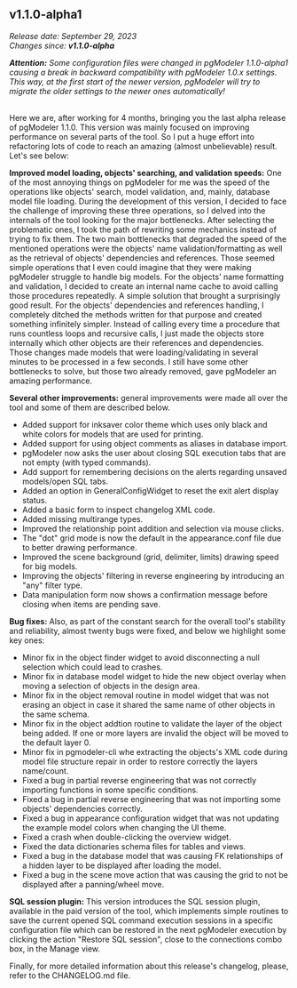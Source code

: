 v1.1.0-alpha1
------
<em>Release date: September 29, 2023</em><br/>
<em>Changes since: <strong>v1.1.0-alpha</strong></em><br/>

<em><strong>Attention:</strong> Some configuration files were changed in pgModeler 1.1.0-alpha1 causing a break in backward compatibility with pgModeler 1.0.x settings. This way, at the first start of the newer version, pgModeler will try to migrate the older settings to the newer ones automatically!</em><br/><br/>

Here we are, after working for 4 months, bringing you the last alpha release of pgModeler 1.1.0. This version was mainly focused on improving performance on several parts of the tool. So I put a huge effort into refactoring lots of code to reach an amazing (almost unbelievable) result. Let's see below:

**Improved model loading, objects' searching, and validation speeds:** One of the most annoying things on pgModeler for me was the speed of the operations like objects' search, model validation, and, mainly, database model file loading. During the development of this version, I decided to face the challenge of improving these three operations, so I delved into the internals of the tool looking for the major bottlenecks. After selecting the problematic ones, I took the path of rewriting some mechanics instead of trying to fix them. The two main bottlenecks that degraded the speed of the mentioned operations were the objects' name validation/formatting as well as the retrieval of objects' dependencies and references. Those seemed simple operations that I even could imagine that they were making pgModeler struggle to handle big models. For the objects' name formatting and validation, I decided to create an internal name cache to avoid calling those procedures repeatedly. A simple solution that brought a surprisingly good result. For the objects' dependencies and references handling, I completely ditched the methods written for that purpose and created something infinitely simpler. Instead of calling every time a procedure that runs countless loops and recursive calls, I just made the objects store internally which other objects are their references and dependencies. Those changes made models that were loading/validating in several minutes to be processed in a few seconds. I still have some other bottlenecks to solve, but those two already removed, gave pgModeler an amazing performance.<br/>

**Several other improvements:** general improvements were made all over the tool and some of them are described below.<br/>
* Added support for inksaver color theme which uses only black and white colors for models that are used for printing.<br/>
* Added support for using object comments as aliases in database import.<br/>
* pgModeler now asks the user about closing SQL execution tabs that are not empty (with typed commands).<br/>
* Add support for remembering decisions on the alerts regarding unsaved models/open SQL tabs.<br/>
* Added an option in GeneralConfigWidget to reset the exit alert display status.<br/>
* Added a basic form to inspect changelog XML code.<br/>
* Added missing multirange types.<br/>
* Improved the relationship point addition and selection via mouse clicks.<br/>
* The "dot" grid mode is now the default in the appearance.conf file due to better drawing performance.<br/>
* Improved the scene background (grid, delimiter, limits) drawing speed for big models.<br/>
* Improving the objects' filtering in reverse engineering by introducing an "any" filter type.<br/>
* Data manipulation form now shows a confirmation message before closing when items are pending save.<br/>

**Bug fixes:** Also, as part of the constant search for the overall tool's stability and reliability, almost twenty bugs were fixed, and below we highlight some key ones:<br/>
* Minor fix in the object finder widget to avoid disconnecting a null selection which could lead to crashes.<br/>
* Minor fix in database model widget to hide the new object overlay when moving a selection of objects in the design area.<br/>
* Minor fix in the object removal routine in model widget that was not erasing an object in case it shared the same name of other objects in the same schema.<br/>
* Minor fix in the object addtion routine to validate the layer of the object being added. If one or more layers are invalid the object will be moved to the default layer 0.<br/>
* Minor fix in pgmodeler-cli whe extracting the objects's XML code during model file structure repair in order to restore correctly the layers name/count.<br/>
* Fixed a bug in partial reverse engineering that was not correctly importing functions in some specific conditions.<br/>
* Fixed a bug in partial reverse engineering that was not importing some objects' dependencies correctly.<br/>
* Fixed a bug in appearance configuration widget that was not updating the example model colors when changing the UI theme.<br/>
* Fixed a crash when double-clicking the overview widget.<br/>
* Fixed the data dictionaries schema files for tables and views.<br/>
* Fixed a bug in the database model that was causing FK relationships of a hidden layer to be displayed after loading the model.<br/>
* Fixed a bug in the scene move action that was causing the grid to not be displayed after a panning/wheel move.<br/>

**SQL session plugin:** This version introduces the SQL session plugin, available in the paid version of the tool, which implements simple routines to save the current opened SQL command execution sessions in a specific configuration file which can be restored in the next pgModeler execution by clicking the action "Restore SQL session", close to the connections combo box, in the Manage view.<br/>

Finally, for more detailed information about this release's changelog, please, refer to the CHANGELOG.md file.
